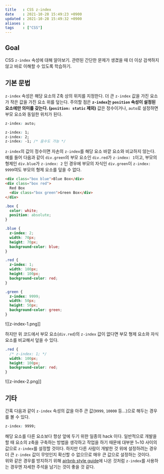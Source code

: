 ```yaml
---
title   : CSS z-index 
date    : 2021-10-28 15:49:23 +0900
updated : 2021-10-28 15:49:32 +0900
aliases : 
tags    : ["CSS"] 
---
```

## Goal
CSS `z-index` 속성에 대해 알아보기. 관련된 간단한 문제가 생겼을 때 더 이상 검색하지 않고 바로 이해할 수 있도록 학습하기.  

## 기본 문법 
`z-index` 속성은 해당 요소의 Z축 상의 위치를 지정한다. 더 큰 `z-index` 값을 가진 요소가 작은 값을 가진 요소 위를 덮는다. 주의할 점은 **`z-index`는 `position` 속성이 설정된 요소에만 의미를 갖는다. (`position: static` 제외)** 
값은 정수이거나, `auto`로 설정하면 부모 요소와 동일한 위치가 된다.   
```css
z-index: auto;

z-index: 1;
z-index: 2;
z-index: -1; /* 음수도 가능 */
```
`z-index`의 값이 정수이면 자손의 `z-index`를 해당 요소 바깥 요소와 비교하지 않는다.    
예를 들어 다음과 같이 `div.green`의  부모 요소인 `div.red`가 `z-index: 1`이고, 부모의 형제인 `div.blue`가  `z-index: 2` 인 경우에 부모의 자식인 `div.green`이 `z-index: 9999`여도 부모의 형제 요소를 덮을 수 없다.
```html
<div class="box blue">Blue Box</div>
<div class="box red">
  Red Box
  <div class="box green">Green Box</div>
</div>
```

```css
.box {
  color: white;
  position: absolute;
}

.blue {
  z-index: 2;
  width: 70px;
  height: 70px;
  background-color: blue;
}

.red {
  z-index: 1;
  width: 100px;
  height: 100px;
  background-color: red;
}

.green {
  z-index: 9999;
  width: 50px;
  height: 50px;
  background-color: green;
}
```
![[z-index-1.png]]

하지만 위 코드에서 부모 요소(`div.red`)의 `z-index` 값이 없다면 부모 형제 요소와 자식 요소를 비교해서 덮을 수 있다.   
```css
.red {
  /* z-index: 1; */
  width: 100px;
  height: 100px;
  background-color: red;
}
```
![[z-index-2.png]]

## 기타 
간혹 다음과 같이 `z-index` 속성의 값을 아주 큰 값(`9999`, `10000` 등...)으로 해두는 경우를 볼 수 있다.  
```css
z-index: 9999;
```
해당 요소를 다른 요소보다 항상 앞에 두기 위한 일종의 hack 이다. 일반적으로 개발을 할 때 요소의 z축을 구축하는 방법을 생각하고 작업을 하기 때문에 대부분 1~10 사이의 값으로 `z-index`를 설정할 것이다. 하지만 다른 사람이 개발한 것 위에 설정하려는 경우  더 큰 `z-index` 값이 무엇인지 확신할 수 없으므로 매우 큰 값으로 설정하는 것이다.   
위와 같은 경우를 방지하기 위해 [airbnb style guide](https://github.com/CodeMakeBros/css-style-guide)에 나온 것처럼 `z-index`를 사용하는 경우엔 자세한 주석을 남기는 것이 좋을 것 같다.  

